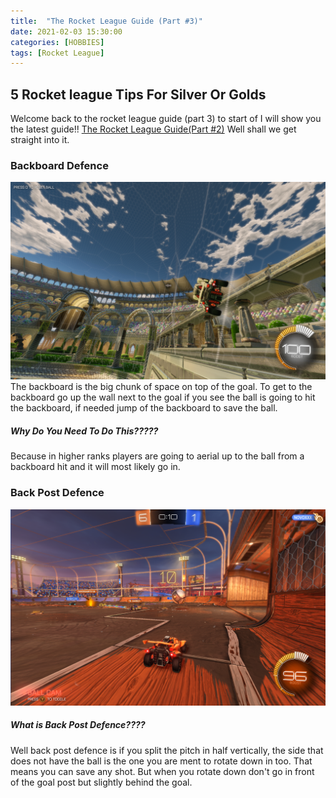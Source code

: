 ```yaml
---
title:  "The Rocket League Guide (Part #3)"
date: 2021-02-03 15:30:00
categories: [HOBBIES]
tags: [Rocket League]
---
```


## 5 Rocket league Tips For Silver Or Golds

Welcome back to the rocket league guide (part 3) to start of I will show you the latest guide!!
[The Rocket League Guide(Part #2)](https://adrianrubio.org/posts/The_Rocket_League_Guide_part_2/) 
Well shall we get straight into it.

### Backboard Defence
![My camera settings](/assets/img/rocket-league-back-board.png)
The backboard is the big chunk of space on top of the goal.
To get to the backboard go up the wall next to the goal if you see the ball is going to hit the backboard, if needed jump of the backboard to save the ball.
##### Why Do You Need To Do This?????
Because in higher ranks players are going to aerial up to the ball from a backboard hit and it will most likely go in.

### Back Post Defence
![My camera settings](/assets/img/rocket-league-back-post.png)
##### What is Back Post Defence????
Well back post defence is if you split the pitch in half vertically, the side that does not have the ball is the one you are ment to rotate down in too.
That means you can save any shot.
But when you rotate down don't go in front of the goal post but slightly behind the goal.
